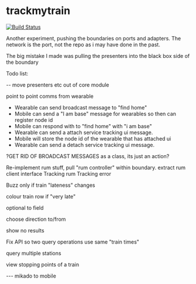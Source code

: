 # trackmytrain

[![Build Status](https://travis-ci.org/rossbeazley/trackmytrain.svg?branch=master)](https://travis-ci.org/rossbeazley/trackmytrain)


Another experiment, pushing the boundaries on ports and adapters. The network is the port, not the repo as i may have done in the past.


The big mistake I made was pulling the presenters into the black box side of the boundary


Todo list:

-- move presenters etc out of core module


point to point comms from wearable
- Wearable can send broadcast message to "find home"
- Mobile can send a "I am base" message for wearables so then can register node id
- Mobile can respond with to "find home" with "i am base"
- Wearable can send a attach service tracking ui message.
- Mobile will store the node id of the wearable that has attached ui
- Wearable can send a detach service tracking ui message.

?GET RID OF BROADCAST MESSAGES as a class, its just an action?

Re-implement rum stuff, pull "rum controller" within boundary. extract rum client interface
Tracking rum
Tracking error

Buzz only if train "lateness" changes

colour train row if "very late"

optional to field

choose direction to/from

show no results

Fix API so two query operations use same "train times"

query multiple stations

view stopping points of a train



--- mikado to mobile
